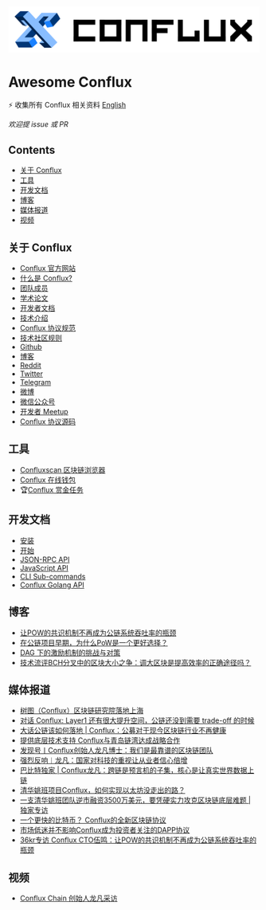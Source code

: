 ![img](assets/logo-b@2-dee22c77d1ece864c86ad375ad2e3cac.png)

# Awesome Conflux

⚡️ 收集所有 Conflux 相关资料 [English](README.md)

*欢迎提 issue 或 PR*

## Contents

- [关于 Conflux](#关于-conflux)
- [工具](#工具)
- [开发文档](#开发文档)
- [博客](#博客)
- [媒体报道](#媒体报道)
- [视频](#视频)


## 关于 Conflux

- [Conflux 官方网站](https://www.conflux-chain.org/zh/)
- [什么是 Conflux? ](https://www.conflux-chain.org/zh/technology/)
- [团队成员](https://www.conflux-chain.org/zh/team/)
- [学术论文](https://arxiv.org/abs/1805.03870)
- [开发者文档](https://conflux-chain.github.io/conflux-doc/)
- [技术介绍](https://www.conflux-chain.org/static/Conflux%E6%8A%80%E6%9C%AF%E4%BB%8B%E7%BB%8D-68bdf7fa8ace98af1130ae9ae2067d24.pdf)
- [Conflux 协议规范](https://www.conflux-chain.org/static/Conflux%20Protocol%20Specification[Testnet%20v0.6]-bdeb6c51e4b72fb5bc797b4b51828a63.pdf)
- [技术社区规则](https://www.conflux-chain.org/static/Conflux%20Technical%20Community%20Rules-cc339e32650c52b120cd5a4deb29c767.pdf)
- [Github](https://github.com/conflux-chain)
- [博客](https://medium.com/@Confluxchain)
- [Reddit](https://www.reddit.com/user/ConfluxChain)
- [Twitter](https://twitter.com/ConfluxChain)
- [Telegram](http://t.me/Conflux_English)
- [微博](https://weibo.com/confluxchain)
- [微信公众号](assets/167a0eadeba9c5b4.jpg)
- [开发者 Meetup](https://www.conflux-chain.org/meetup/)
- [Conflux 协议源码](https://github.com/Conflux-Chain/conflux-rust)


## 工具

- [Confluxscan 区块链浏览器](http://www.confluxscan.io/)
- [Conflux 在线钱包](https://wallet.confluxscan.io/)
- 🏆[Conflux 赏金任务](https://bounty.conflux-chain.org/)


## 开发文档

- [安装](https://conflux-chain.github.io/conflux-doc/install/)
- [开始](https://conflux-chain.github.io/conflux-doc/get_started/)
- [JSON-RPC API](https://conflux-chain.github.io/conflux-doc/json-rpc/)
- [JavaScript API](https://conflux-chain.github.io/conflux-doc/javascript-api/)
- [CLI Sub-commands](https://conflux-chain.github.io/conflux-doc/cli/)
- [Conflux Golang API](https://github.com/Conflux-Chain/go-conflux-sdk)


## 博客

- [让POW的共识机制不再成为公链系统吞吐率的瓶颈](https://juejin.im/post/5c108a116fb9a049df23ec20)
- [在公链项目早期，为什么PoW是一个更好选择？](https://juejin.im/post/5c19a5ede51d454637697e2c)
- [DAG 下的激励机制的挑战与对策](https://juejin.im/post/5c453a755188256a233486d4)
- [技术流评BCH分叉中的区块大小之争：调大区块是提高效率的正确途径吗？](https://juejin.im/post/5c453a755188256a233486d4)


## 媒体报道

- [树图（Conflux）区块链研究院落地上海](https://www.8btc.com/article/505097)
- [对话 Conflux: Layer1 还有很大提升空间，公链还没到需要 trade-off 的时候](https://mp.weixin.qq.com/s/0VDuf4GWi6VGRsmePE9gSg)
- [大话公链该如何落地 | Conflux：公募对于现今区块链行业不再健康](https://www.odaily.com/post/5139864)
- [提供底层技术支持 Conflux与青岛链湾达成战略合作](http://xiaofei.people.com.cn/n1/2019/0808/c425315-31284141.html)
- [发现号丨Conflux创始人龙凡博士：我们是最靠谱的区块链团队](https://mp.weixin.qq.com/s/hWsBBhXPhYhwigvLRv4irQ)
- [强烈反响︱龙凡：国家对科技的重视让从业者信心倍增](https://baijiahao.baidu.com/s?id=1634760201645424037)
- [巴比特独家 | Conflux龙凡：跨链是预言机的子集，核心是让真实世界数据上链](https://www.8btc.com/article/407426)
- [清华姚班项目Conflux，如何实现以太坊没走出的路？](http://v1.8btc.com/conflux_pow_-ghost)
- [一支清华姚班团队逆市融资3500万美元，要凭硬实力攻克区块链底层难题 | 独家专访](http://www.mittrchina.com/news/%203376)
- [一个更快的比特币？ Conflux的全新区块链协议](http://fortune.com/2018/12/04/conflux-blockchain/?from=singlemessage&isappinstalled=0)
- [市场低迷并不影响Conflux成为投资者关注的DAPP协议](https://www.forbes.com/sites/darrynpollock/2018/12/04/notable-investors-pursuing-dapp-protocol-conflux-despite-market-concern/?from=singlemessage&isappinstalled=0#6bf08de11a2c)
- [36kr专访 Conflux CTO伍鸣：让POW的共识机制不再成为公链系统吞吐率的瓶颈](https://36kr.com/p/5164892)


## 视频

- [Conflux Chain 创始人龙凡采访](https://www.youtube.com/watch?v=26xdxxbb8o4)


<!-- ## 开发工具 -->
<!-- ## DApps -->
